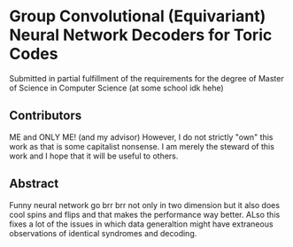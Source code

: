 # Group Convolutional (Equivariant) Neural Network Decoders for Toric Codes

Submitted in partial fulfillment of the requirements for the degree of Master of Science in Computer Science (at some school idk hehe)

## Contributors
ME and ONLY ME! (and my advisor) However, I do not strictly "own" this work as that is some capitalist nonsense. I am merely the steward of this work and I hope that it will be useful to others.

## Abstract
Funny neural network go brr brr not only in two dimension but it also does cool spins and flips and that makes the performance way better. ALso this fixes a lot of the issues in which data generaltion might have extraneous observations of identical syndromes and decoding.

